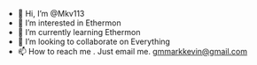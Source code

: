 - 👋 Hi, I’m @Mkv113
- 👀 I’m interested in Ethermon
- 🌱 I’m currently learning Ethermon
- 💞️ I’m looking to collaborate on Everything
- 📫 How to reach me . Just email me.
gmmarkkevin@gmail.com

<!---
Mkv113/Mkv113 is a ✨ special ✨ repository because its `README.md` (this file) appears on your GitHub profile.
You can click the Preview link to take a look at your changes.
--->
